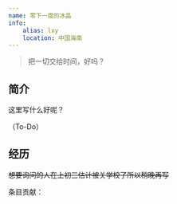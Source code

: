 ```yaml
---
name: 零下一度的冰晶
info:
    alias: lxy
    location: 中国海南
---
```


> 把一切交给时间，好吗？

## 简介

这里写什么好呢？

（To-Do）

## 经历

<del>想要询问的人在上初三估计被关学校了所以稍晚再写</del>

条目贡献：
